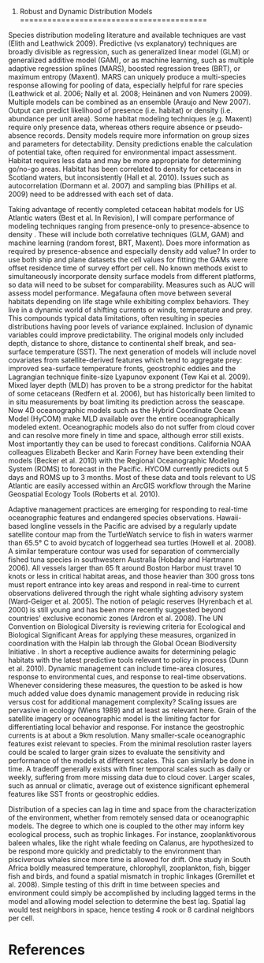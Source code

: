 1. Robust and Dynamic Distribution Models
=========================================

Species distribution modeling literature and available techniques are
vast (Elith and Leathwick 2009). Predictive (vs explanatory) techniques
are broadly divisible as regression, such as generalized linear model
(GLM) or generalized additive model (GAM), or as machine learning, such
as multiple adaptive regression splines (MARS), boosted regression trees
(BRT), or maximum entropy (Maxent). MARS can uniquely produce a
multi-species response allowing for pooling of data, especially helpful
for rare species (Leathwick et al. 2006; Nally et al. 2008; Heinänen and
von Numers 2009). Multiple models can be combined as an ensemble (Araujo
and New 2007). Output can predict likelihood of presence (i.e. habitat)
or density (i.e. abundance per unit area). Some habitat modeling
techniques (e.g. Maxent) require only presence data, whereas others
require absence or pseudo-absence records. Density models require more
information on group sizes and parameters for detectability. Density
predictions enable the calculation of potential take, often required for
environmental impact assessment. Habitat requires less data and may be
more appropriate for determining go/no-go areas. Habitat has been
correlated to density for cetaceans in Scotland waters, but
inconsistently (Hall et al. 2010). Issues such as autocorrelation
(Dormann et al. 2007) and sampling bias (Phillips et al. 2009) need to
be addressed with each set of data.

Taking advantage of recently completed cetacean habitat models for US
Atlantic waters (Best et al. In Revision), I will compare performance of
modeling techniques ranging from presence-only to presence-absence to
density . These will include both correlative techniques (GLM, GAM) and
machine learning (random forest, BRT, Maxent). Does more information as
required by presence-absence and especially density add value? In order
to use both ship and plane datasets the cell values for fitting the GAMs
were offset residence time of survey effort per cell. No known methods
exist to simultaneously incorporate density surface models from
different platforms, so data will need to be subset for comparability.
Measures such as AUC will assess model performance. Megafauna often move
between several habitats depending on life stage while exhibiting
complex behaviors. They live in a dynamic world of shifting currents or
winds, temperature and prey. This compounds typical data limitations,
often resulting in species distributions having poor levels of variance
explained. Inclusion of dynamic variables could improve predictability.
The original models only included depth, distance to shore, distance to
continental shelf break, and sea-surface temperature (SST). The next
generation of models will include novel covariates from
satellite-derived features which tend to aggregate prey: improved
sea-surface temperature fronts, geostrophic eddies and the Lagrangian
technique finite-size Lyapunov exponent (Tew Kai et al. 2009). Mixed
layer depth (MLD) has proven to be a strong predictor for the habitat of
some cetaceans (Redfern et al. 2006), but has historically been limited
to in situ measurements by boat limiting its prediction across the
seascape. Now 4D oceanographic models such as the Hybrid Coordinate
Ocean Model (HyCOM) make MLD available over the entire oceanographically
modeled extent. Oceanographic models also do not suffer from cloud cover
and can resolve more finely in time and space, although error still
exists. Most importantly they can be used to forecast conditions.
California NOAA colleagues Elizabeth Becker and Karin Forney have been
extending their models (Becker et al. 2010) with the Regional
Oceanographic Modeling System (ROMS) to forecast in the Pacific. HYCOM
currently predicts out 5 days and ROMS up to 3 months. Most of these
data and tools relevant to US Atlantic are easily accessed within an
ArcGIS workflow through the Marine Geospatial Ecology Tools (Roberts et
al. 2010).

Adaptive management practices are emerging for responding to real-time
oceanographic features and endangered species observations. Hawaii-based
longline vessels in the Pacific are advised by a regularly update
satellite contour map from the TurtleWatch service to fish in waters
warmer than 65.5° C to avoid bycatch of loggerhead sea turtles (Howell
et al. 2008). A similar temperature contour was used for separation of
commercially fished tuna species in southwestern Australia (Hobday and
Hartmann 2006). All vessels larger than 65 ft around Boston Harbor must
travel 10 knots or less in critical habitat areas, and those heavier
than 300 gross tons must report entrance into key areas and respond in
real-time to current observations delivered through the right whale
sighting advisory system (Ward-Geiger et al. 2005). The notion of
pelagic reserves (Hyrenbach et al. 2000) is still young and has been
more recently suggested beyond countries' exclusive economic zones
(Ardron et al. 2008). The UN Convention on Biological Diversity is
reviewing criteria for Ecological and Biological Significant Areas for
applying these measures, organized in coordination with the Halpin lab
through the Global Ocean Biodiversity Initiative . In short a receptive
audience awaits for determining pelagic habitats with the latest
predictive tools relevant to policy in process (Dunn et al. 2010).
Dynamic management can include time-area closures, response to
environmental cues, and response to real-time observations. Whenever
considering these measures, the question to be asked is how much added
value does dynamic management provide in reducing risk versus cost for
additional management complexity? Scaling issues are pervasive in
ecology (Wiens 1989) and at least as relevant here. Grain of the
satellite imagery or oceanographic model is the limiting factor for
differentiating local behavior and response. For instance the
geostrophic currents is at about a 9km resolution. Many smaller-scale
oceanographic features exist relevant to species. From the minimal
resolution raster layers could be scaled to larger grain sizes to
evaluate the sensitivity and performance of the models at different
scales. This can similarly be done in time. A tradeoff generally exists
with finer temporal scales such as daily or weekly, suffering from more
missing data due to cloud cover. Larger scales, such as annual or
climatic, average out of existence significant ephemeral features like
SST fronts or geostrophic eddies.

Distribution of a species can lag in time and space from the
characterization of the environment, whether from remotely sensed data
or oceanographic models. The degree to which one is coupled to the other
may inform key ecological process, such as trophic linkages. For
instance, zooplanktivorous baleen whales, like the right whale feeding
on Calanus, are hypothesized to be respond more quickly and predictably
to the environment than pisciverous whales since more time is allowed
for drift. One study in South Africa boldly measured temperature,
chlorophyll, zooplankton, fish, bigger fish and birds, and found a
spatial mismatch in trophic linkages (Gremillet et al. 2008). Simple
testing of this drift in time between species and environment could
simply be accomplished by including lagged terms in the model and
allowing model selection to determine the best lag. Spatial lag would
test neighbors in space, hence testing 4 rook or 8 cardinal neighbors
per cell.

References
==========
